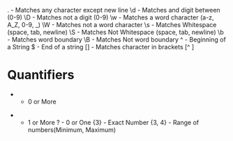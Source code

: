 .  - Matches any character except new line 
\d - Matches and digit between (0-9)
\D - Matches not a digit (0-9)
\w - Matches a word character (a-z, A_Z, 0-9, _)
\W - Matches not a word character
\s - Matches Whitespace (space, tab, newline)
\S - Matches Not Whitespace (space, tab, newline)
\b - Matches word boundary
\B - Matches Not word boundary
^  - Beginning of a String
$  - End of a string
[] - Matches character in brackets
[^ ]

# Quantifiers
*  - 0 or More
+  - 1 or More
?  - 0 or One
{3} - Exact Number
{3, 4} - Range of numbers(Minimum, Maximum)